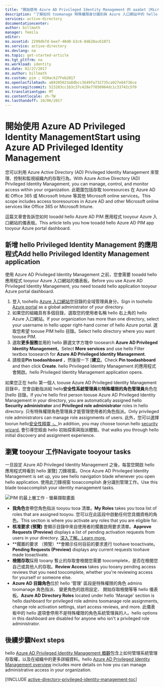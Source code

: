 ```yaml
---
title: "開始使用 Azure AD Privileged Identity Management 的 aaaGet |Microsoft 文件"
description: "了解如何 toomanage 特殊權限身分識別與 Azure 入口網站中的 hello Azure Active Directory Privileged Identity Management 應用程式。"
services: active-directory
documentationcenter: 
author: billmath
manager: femila
editor: 
ms.assetid: 2299db7d-bee7-40d0-b3c6-8d628ac61071
ms.service: active-directory
ms.devlang: na
ms.topic: get-started-article
ms.tgt_pltfrm: na
ms.workload: identity
ms.date: 02/27/2017
ms.author: billmath
ms.custom: pim ; H1Hack27Feb2017
ms.openlocfilehash: a89205023a8dbcc3649fa732735ca927e64736ce
ms.sourcegitcommit: 523283cc1b3c37c428e77850964dc1c33742c5f0
ms.translationtype: MT
ms.contentlocale: zh-TW
ms.lasthandoff: 10/06/2017
---
```

# <a name="start-using-azure-ad-privileged-identity-management"></a><span data-ttu-id="33c69-103">開始使用 Azure AD Privileged Identity Management</span><span class="sxs-lookup"><span data-stu-id="33c69-103">Start using Azure AD Privileged Identity Management</span></span>
<span data-ttu-id="33c69-104">您可以利用 Azure Active Directory (AD) Privileged Identity Management 來管理、控制和監視組織內的存取行為。</span><span class="sxs-lookup"><span data-stu-id="33c69-104">With Azure Active Directory (AD) Privileged Identity Management, you can manage, control, and monitor access within your organization.</span></span> <span data-ttu-id="33c69-105">此範圍包括存取 tooresources 在 Azure AD 和 Office 365 或 Microsoft Intune 等其他 Microsoft online services。</span><span class="sxs-lookup"><span data-stu-id="33c69-105">This scope includes access tooresources in Azure AD and other Microsoft online services like Office 365 or Microsoft Intune.</span></span>

<span data-ttu-id="33c69-106">這篇文章會告訴您如何 tooadd hello Azure AD PIM 應用程式 tooyour Azure 入口網站的儀表板。</span><span class="sxs-lookup"><span data-stu-id="33c69-106">This article tells you how tooadd hello Azure AD PIM app tooyour Azure portal dashboard.</span></span>

## <a name="add-hello-privileged-identity-management-application"></a><span data-ttu-id="33c69-107">新增 hello Privileged Identity Management 的應用程式</span><span class="sxs-lookup"><span data-stu-id="33c69-107">Add hello Privileged Identity Management application</span></span>
<span data-ttu-id="33c69-108">使用 Azure AD Privileged Identity Management 之前，您會需要 tooadd hello 應用程式 tooyour Azure 入口網站的儀表板。</span><span class="sxs-lookup"><span data-stu-id="33c69-108">Before you use Azure AD Privileged Identity Management, you need tooadd hello application tooyour Azure portal dashboard.</span></span>

1. <span data-ttu-id="33c69-109">登入 toohello [Azure 入口網站](https://portal.azure.com/)您目錄的全域管理員身分。</span><span class="sxs-lookup"><span data-stu-id="33c69-109">Sign in toohello [Azure portal](https://portal.azure.com/) as a global administrator of your directory.</span></span>
2. <span data-ttu-id="33c69-110">如果您的組織具有多個目錄，選取您的使用者名稱 hello 右上角的 hello Azure 入口網站。</span><span class="sxs-lookup"><span data-stu-id="33c69-110">If your organization has more than one directory, select your username in hello upper right-hand corner of hello Azure portal.</span></span> <span data-ttu-id="33c69-111">選取您希望 toouse PIM hello 目錄。</span><span class="sxs-lookup"><span data-stu-id="33c69-111">Select hello directory where you want toouse PIM.</span></span>
3. <span data-ttu-id="33c69-112">選取**更多服務**並用的 hello 篩選文字方塊中 toosearch **Azure AD Privileged Identity Management**。</span><span class="sxs-lookup"><span data-stu-id="33c69-112">Select **More services** and use hello Filter textbox toosearch for **Azure AD Privileged Identity Management**.</span></span>
4. <span data-ttu-id="33c69-113">請檢查**Pin toodashboard** ，然後按一下 [**建立**。</span><span class="sxs-lookup"><span data-stu-id="33c69-113">Check **Pin toodashboard** and then click **Create**.</span></span> <span data-ttu-id="33c69-114">hello Privileged Identity Management 的應用程式會開啟。</span><span class="sxs-lookup"><span data-stu-id="33c69-114">hello Privileged Identity Management application opens.</span></span>

<span data-ttu-id="33c69-115">如果您正在 hello 第一個人 toouse Azure AD Privileged Identity Management 目錄中，您會自動指派給 hello**安全性系統管理員**和**特殊權限的角色管理員**角色在 [hello 目錄。</span><span class="sxs-lookup"><span data-stu-id="33c69-115">If you're hello first person toouse Azure AD Privileged Identity Management in your directory, you are automatically assigned hello **Security administrator** and **Privileged role administrator** roles in hello directory.</span></span> <span data-ttu-id="33c69-116">只有特殊權限角色管理員才能管理使用者的角色指派。</span><span class="sxs-lookup"><span data-stu-id="33c69-116">Only privileged role administrators can manage role assignments of users.</span></span> <span data-ttu-id="33c69-117">此外，您可以選擇 toorun hello[安全性精靈 」。](active-directory-privileged-identity-management-security-wizard.md)</span><span class="sxs-lookup"><span data-stu-id="33c69-117">In addition, you may choose toorun hello [security wizard.](active-directory-privileged-identity-management-security-wizard.md)</span></span> <span data-ttu-id="33c69-118">會引導您經由 hello 初始探索與指派體驗。</span><span class="sxs-lookup"><span data-stu-id="33c69-118">that walks you through hello initial discovery and assignment experience.</span></span>

## <a name="navigate-tooyour-tasks"></a><span data-ttu-id="33c69-119">瀏覽 tooyour 工作</span><span class="sxs-lookup"><span data-stu-id="33c69-119">Navigate tooyour tasks</span></span>
<span data-ttu-id="33c69-120">一旦設定 Azure AD Privileged Identity Management 之後，每當您開啟 hello 應用程式時看到 hello 瀏覽] 刀鋒視窗。</span><span class="sxs-lookup"><span data-stu-id="33c69-120">Once Azure AD Privileged Identity Management is set up, you see hello navigation blade whenever you open hello application.</span></span> <span data-ttu-id="33c69-121">使用此刀鋒視窗 tooaccomplish 身分識別管理工作。</span><span class="sxs-lookup"><span data-stu-id="33c69-121">Use this blade tooaccomplish your identity management tasks.</span></span>

![PIM 的最上層工作 - 螢幕擷取畫面](./media/active-directory-privileged-identity-management-getting-started/PIM_Tasks_New.png)

* <span data-ttu-id="33c69-123">**我角色**會帶您角色指派 tooyou tooa 清單。</span><span class="sxs-lookup"><span data-stu-id="33c69-123">**My Roles** takes you tooa list of roles that are assigned tooyou.</span></span> <span data-ttu-id="33c69-124">您可以在此區段中啟動任何您具備資格的角色。</span><span class="sxs-lookup"><span data-stu-id="33c69-124">This section is where you activate any roles that you are eligible for.</span></span>
* <span data-ttu-id="33c69-125">**核准要求 (預覽)** 會顯示目錄中來自使用者的擱置啟用要求清單。</span><span class="sxs-lookup"><span data-stu-id="33c69-125">**Approve Requests (Preview)** displays a list of pending activation requests from users in your directory.</span></span> [<span data-ttu-id="33c69-126">深入了解。</span><span class="sxs-lookup"><span data-stu-id="33c69-126">Learn more.</span></span>](./privileged-identity-management/azure-ad-pim-approval-workflow.md)
* <span data-ttu-id="33c69-127">**擱置的要求 （預覽）**會顯示任何目前的要求進行 toohave tooactivate。</span><span class="sxs-lookup"><span data-stu-id="33c69-127">**Pending Requests (Preview)** displays any current requests toohave made tooactivate.</span></span>
* <span data-ttu-id="33c69-128">**檢閱存取**採用 tooany 暫止的存取會檢閱您需要 toocomplete，是否在檢閱您自己或其他人的存取。</span><span class="sxs-lookup"><span data-stu-id="33c69-128">**Review Access** takes you tooany pending access reviews that you need toocomplete, whether you're reviewing access for yourself or someone else.</span></span>
* <span data-ttu-id="33c69-129">**Azure AD 目錄角色**位於 hello '管理' 區段是特殊權限的角色 admins toomanage 角色指派、 變更角色的啟用設定、 開始存取檢閱等等 hello 儀表板。</span><span class="sxs-lookup"><span data-stu-id="33c69-129">**Azure AD Directory Roles** located under hello 'Manage' section is hello dashboard for privileged role admins toomanage role assignments, change role activation settings, start access reviews, and more.</span></span> <span data-ttu-id="33c69-130">此儀表板中的 hello 選項會停用不是特殊權限的角色系統管理員的人。</span><span class="sxs-lookup"><span data-stu-id="33c69-130">hello options in this dashboard are disabled for anyone who isn't a privileged role administrator.</span></span>

## <a name="next-steps"></a><span data-ttu-id="33c69-131">後續步驟</span><span class="sxs-lookup"><span data-stu-id="33c69-131">Next steps</span></span>
<span data-ttu-id="33c69-132">hello [Azure AD Privileged Identity Management 概觀](active-directory-privileged-identity-management-configure.md)包含上如何管理系統管理存取權，以及在組織中的更多詳細資料。</span><span class="sxs-lookup"><span data-stu-id="33c69-132">hello [Azure AD Privileged Identity Management overview](active-directory-privileged-identity-management-configure.md) includes more details on how you can manage administrative access in your organization.</span></span>

[!INCLUDE [active-directory-privileged-identity-management-toc](../../includes/active-directory-privileged-identity-management-toc.md)]

<!--Image references-->

[1]: ./media/active-directory-privileged-identity-management-configure/PIM_EnablePim.png
